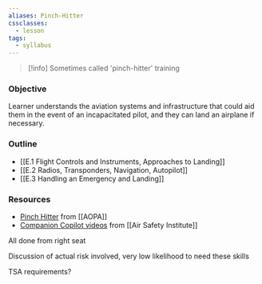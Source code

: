```yaml
---
aliases: Pinch-Hitter
cssclasses:
  - lesson
tags:
  - syllabus
---
```


> [!info] Sometimes called 'pinch-hitter' training

### Objective
Learner understands the aviation systems and infrastructure that could aid them in the event of an incapacitated pilot, and they can land an airplane if necessary.

### Outline
- [[E.1 Flight Controls and Instruments, Approaches to Landing]]
- [[E.2 Radios, Transponders, Navigation, Autopilot]]
- [[E.3 Handling an Emergency and Landing]]

### Resources
- [Pinch Hitter](https://www.aopa.org/training-and-safety/online-learning/safety-spotlights/pinch-hitter) from [[AOPA]]
- [Companion Copilot videos](https://www.aopa.org/training-and-safety/air-safety-institute/companion-copilot) from [[Air Safety Institute]]




All done from right seat


Discussion of actual risk involved, very low likelihood to need these skills


TSA requirements?